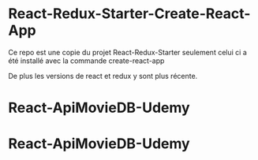 # React-Redux-Starter-Create-React-App

Ce repo est une copie du projet  React-Redux-Starter seulement celui ci a été installé avec la commande create-react-app

De plus les versions de react et redux y sont plus récente.
# React-ApiMovieDB-Udemy
# React-ApiMovieDB-Udemy

